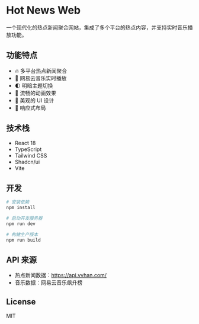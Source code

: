 # Hot News Web

一个现代化的热点新闻聚合网站，集成了多个平台的热点内容，并支持实时音乐播放功能。

## 功能特点

- 🔥 多平台热点新闻聚合
- 🎵 网易云音乐实时播放
- 🌓 明暗主题切换
- 💫 流畅的动画效果
- 🎨 美观的 UI 设计
- 📱 响应式布局

## 技术栈

- React 18
- TypeScript
- Tailwind CSS
- Shadcn/ui
- Vite

## 开发

```bash
# 安装依赖
npm install

# 启动开发服务器
npm run dev

# 构建生产版本
npm run build
```

## API 来源

- 热点新闻数据：https://api.vvhan.com/
- 音乐数据：网易云音乐飙升榜

## License

MIT
